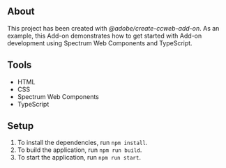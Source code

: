 ## About

This project has been created with _@adobe/create-ccweb-add-on_. As an example, this Add-on demonstrates how to get started with Add-on development using Spectrum Web Components and TypeScript.

## Tools

-   HTML
-   CSS
-   Spectrum Web Components
-   TypeScript

## Setup

1. To install the dependencies, run `npm install`.
2. To build the application, run `npm run build`.
3. To start the application, run `npm run start`.
